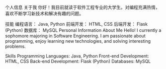 个人信息
关于我
你好！我目前就读于软件工程专业的大学生。对编程充满热情，喜欢不断学习新技术和解决有趣的问题。

技能
编程语言： Java, Python
前端开发： HTML, CSS
后端开发： Flask (Python)
数据库： MySQL
Personal Information
About Me
Hello! I currently a sophomore majoring in Software Engineering. I am passionate about programming, enjoy learning new technologies, and solving interesting problems.

Skills
Programming Languages: Java, Python
Front-end Development: HTML, CSS
Back-end Development: Flask (Python)
Databases: MySQL
